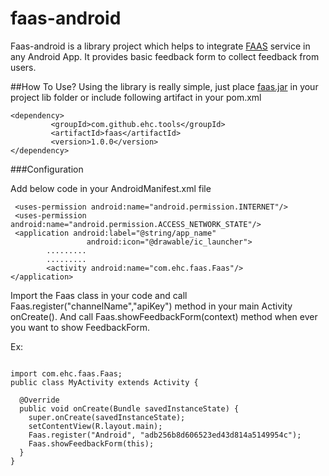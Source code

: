 faas-android
============

Faas-android is a library project which helps to integrate [FAAS](http://www.faas.in) service in any Android App.
It provides basic feedback form to collect feedback from users.

##How To Use?
Using the library is really simple, just place [faas.jar]() in your project lib folder or include following artifact in your pom.xml

 ```
 <dependency>
          <groupId>com.github.ehc.tools</groupId>
          <artifactId>faas</artifactId>
          <version>1.0.0</version>
 </dependency>
```

###Configuration

Add below code in your AndroidManifest.xml file
```
 <uses-permission android:name="android.permission.INTERNET"/>
 <uses-permission android:name="android.permission.ACCESS_NETWORK_STATE"/>
 <application android:label="@string/app_name"
                 android:icon="@drawable/ic_launcher">
        .........
        .........
        <activity android:name="com.ehc.faas.Faas"/>
</application>
```



Import the Faas class in your code and call Faas.register("channelName","apiKey") method in your main Activity onCreate().
And call Faas.showFeedbackForm(context) method when ever you want to show FeedbackForm.

Ex:
```

import com.ehc.faas.Faas;
public class MyActivity extends Activity {

  @Override
  public void onCreate(Bundle savedInstanceState) {
    super.onCreate(savedInstanceState);
    setContentView(R.layout.main);
    Faas.register("Android", "adb256b8d606523ed43d814a5149954c");
    Faas.showFeedbackForm(this);
  }
}

```
